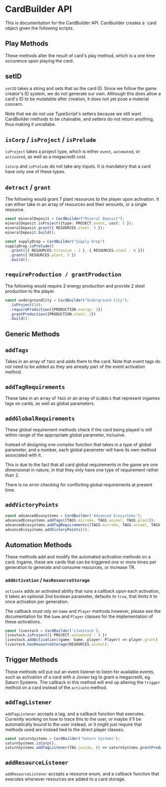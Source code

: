 # CardBuilder API

This is documentation for the CardBuilder API. Cardbuilder creates a `card object given the following scripts.

## Play Methods

These methods alter the result of card's play method, which is a one time occurence upon playing the card.

## setID

`setID` takes a string and sets that as the card ID. Since we follow the game creator's ID system, we do not generate our own. Although this does allow a card's ID to be mutatable after creation, it does not yet pose a material concern.

Note that we do not use TypeScript's setters because we still want CardBuilder methods to be chainable, and setters do not return anything, thus making it uncallabe.

## `isCorp` / `isProject` / `isPrelude`

`isProject` takes a project type, which is either `event`, `automated`, or `activated`, as well as a megacredit cost.

`isCorp` and `isPrelude` do not take any inputs. It is mandatory that a card have only one of these types.

## `detract` / `grant`

The following would grant 7 plant resources to the player upon activation. It can either take in an array of resources and their amounts, or a single resource.

```ts
const mineralDeposit = CardBuilder("Mineral Deposit");
mineralDeposit.isProject({type: PROJECT.event, cost: 5 });
mineralDeposit.grant({ RESOURCES.steel: 5 });
mineralDeposit.build();

const supplyDrop = CardBuilder("Supply Drop")
supplyDrop.isPrelude()
  .grant([{ RESOURCES.titanium : 3 }, { RESOURCES.steel : 8 }])
  .grant({ RESOURCES.plant, 3 })
  .build();
```

## `requireProduction / grantProduction`

The following would require 2 energy production and provide 2 steel production to the player.

```ts
const undergroundCity = CardBuilder("Underground City");
  .isProject(18);
  .requireProduction({PRODUCTION.energy: 2})
  .grantProduction({PRODUCTION.steel: 2})
  .build();

```

## Generic Methods

## `addTags`

Takes in an array of `TAGS` and adds them to the card. Note that event tags do not need to be added as they are already part of the event activation method.

## `addTagRequirements`

These take in an array of `TAGS` or an array of `GLOBALS` that represent ingames tags on cards, as well as global parameters.

## `addGlobalRequirements`

These global requirement methods check if the card being played is still within range of the appropriate global parameter, inclusive.

Instead of designing one complex function that takes in a type of global parameter, and a number, each global parameter will have its own method associated with it.

This is due to the fact that all card global requirements in the game are one dimensional in nature, in that they only have one type of requirement rather than 2.

There is no error checking for conflicting global requirements at present time.

## `addVictoryPoints`

```ts
const advancedEcosystems = CardBuilder('Advanced Ecosystems');
advancedEcosystems.addTags([TAGS.microbe, TAGS.animal, TAGS.plant]);
advancedEcosystems.addTagRequirements([TAGS.microbe, TAGS.animal, TAGS.plant]);
advanceEcosystems.addVictoryPoints(3);
```

## Automation Methods

These methods add and modify the automated activation methods on a card. Ingame, these are cards that can be triggered one or more times per generation to generate and consume resources, or increase TR.

### `addActivation` / `hasResourceStorage`

`activate` adds an activated ability that runs a callback upon each activation, it takes an optional 2nd boolean parameter, defaults to `true`, that limits it to once activation per generation.

The callback must rely on `Game` and `Player` methods however, please see the documentation for the `Game` and `Player` classes for the implementation of these activations.

```ts
const livestock = CardBuilder('Livestock');
livestock.isProject({ PROJECT.automated : 9 })
livestock.addActivation((game: Game, player: Player) => player.grant)
livestock.hasResourceStorage(RESOURCES.animal);
```

## Trigger Methods

These methods will put out an event listener to listen for available events, such as activation of a card with a Jovian tag to grant a megacredit, eg. Saturn Systems. The callback in this method will end up altering the `trigger` method on a card instead of the `activate` method.

## `addTagListener`

`addTagListener` accepts a tag, and a callback function that executes. Currently working on how to trace this to the user, or maybe it'll be automatically bound to the user instead, or it might just require that methods used are instead tied to the direct player classes.

```ts
const saturnSystems = CardBuilder('Saturn Systems');
saturnSystems.isCorp();
saturnSystems.addTagListener(TAG.jovian, () => saturnSystems.grantProduction({PRODUCTION.megaCredit: 1}));
```

## `addResourceListener`

`addResourceListener` accepts a resource enum, and a callback function that executes whenever resources are added to a card storage.
